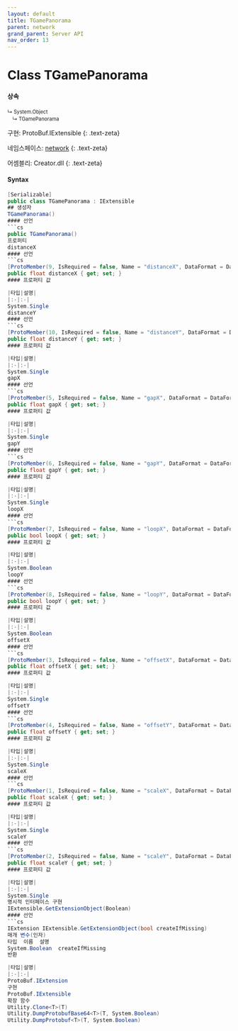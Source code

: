 ```yaml
---
layout: default
title: TGamePanorama
parent: network
grand_parent: Server API
nav_order: 13
---
```


# Class TGamePanorama

#### 상속
<div class="code-example" markdown="1" style = "font-size:0.8em;">
↳ System.Object<br/>
　↳ TGamePanorama
</div>

구현: ProtoBuf.IExtensible
{: .text-zeta}

네임스페이스: [network](../)
{: .text-zeta}

어셈블리: Creator.dll
{: .text-zeta}

#### Syntax
```cs
[Serializable]
public class TGamePanorama : IExtensible
## 생성자
TGamePanorama()
#### 선언
```cs
public TGamePanorama()
프로퍼티
distanceX
#### 선언
```cs
[ProtoMember(9, IsRequired = false, Name = "distanceX", DataFormat = DataFormat.FixedSize)]
public float distanceX { get; set; }
#### 프로퍼티 값

|타입|설명|
|:-|:-|
System.Single	
distanceY
#### 선언
```cs
[ProtoMember(10, IsRequired = false, Name = "distanceY", DataFormat = DataFormat.FixedSize)]
public float distanceY { get; set; }
#### 프로퍼티 값

|타입|설명|
|:-|:-|
System.Single	
gapX
#### 선언
```cs
[ProtoMember(5, IsRequired = false, Name = "gapX", DataFormat = DataFormat.FixedSize)]
public float gapX { get; set; }
#### 프로퍼티 값

|타입|설명|
|:-|:-|
System.Single	
gapY
#### 선언
```cs
[ProtoMember(6, IsRequired = false, Name = "gapY", DataFormat = DataFormat.FixedSize)]
public float gapY { get; set; }
#### 프로퍼티 값

|타입|설명|
|:-|:-|
System.Single	
loopX
#### 선언
```cs
[ProtoMember(7, IsRequired = false, Name = "loopX", DataFormat = DataFormat.Default)]
public bool loopX { get; set; }
#### 프로퍼티 값

|타입|설명|
|:-|:-|
System.Boolean	
loopY
#### 선언
```cs
[ProtoMember(8, IsRequired = false, Name = "loopY", DataFormat = DataFormat.Default)]
public bool loopY { get; set; }
#### 프로퍼티 값

|타입|설명|
|:-|:-|
System.Boolean	
offsetX
#### 선언
```cs
[ProtoMember(3, IsRequired = false, Name = "offsetX", DataFormat = DataFormat.FixedSize)]
public float offsetX { get; set; }
#### 프로퍼티 값

|타입|설명|
|:-|:-|
System.Single	
offsetY
#### 선언
```cs
[ProtoMember(4, IsRequired = false, Name = "offsetY", DataFormat = DataFormat.FixedSize)]
public float offsetY { get; set; }
#### 프로퍼티 값

|타입|설명|
|:-|:-|
System.Single	
scaleX
#### 선언
```cs
[ProtoMember(1, IsRequired = false, Name = "scaleX", DataFormat = DataFormat.FixedSize)]
public float scaleX { get; set; }
#### 프로퍼티 값

|타입|설명|
|:-|:-|
System.Single	
scaleY
#### 선언
```cs
[ProtoMember(2, IsRequired = false, Name = "scaleY", DataFormat = DataFormat.FixedSize)]
public float scaleY { get; set; }
#### 프로퍼티 값

|타입|설명|
|:-|:-|
System.Single	
명시적 인터페이스 구현
IExtensible.GetExtensionObject(Boolean)
#### 선언
```cs
IExtension IExtensible.GetExtensionObject(bool createIfMissing)
매개 변수(인자)
타입	이름	설명
System.Boolean	createIfMissing	
반환

|타입|설명|
|:-|:-|
ProtoBuf.IExtension	
구현
ProtoBuf.IExtensible
확장 함수
Utility.Clone<T>(T)
Utility.DumpProtobufBase64<T>(T, System.Boolean)
Utility.DumpProtobuf<T>(T, System.Boolean)